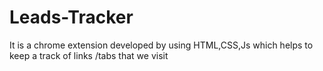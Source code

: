 # Leads-Tracker
 It is a chrome extension developed by using HTML,CSS,Js which helps to keep a track of links /tabs that we visit
